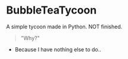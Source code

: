 # BubbleTeaTycoon

A simple tycoon made in Python. NOT finished.

> "Why?"

- Because I have nothing else to do..
